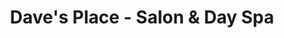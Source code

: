 ---
title: "Dave's Place - Salon & Day Spa"
url: /cottage-grove/daves-place-salon-and-day-spa/
shop: hairdresser
---